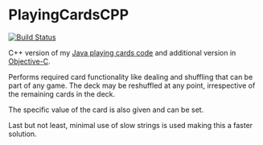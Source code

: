 # PlayingCardsCPP

[![Build Status](https://travis-ci.org/ButchDean/PlayingCardsCPP.svg?branch=master)](https://travis-ci.org/ButchDean/PlayingCardsCPP)

C++ version of my [Java playing cards code](https://github.com/ButchDean/PlayingCardsJava "Playing cards in Java") and additional version in [Objective-C](https://github.com/ButchDean/PlayingCardsObjC "Playing cards in Objective-C").

Performs required card functionality like dealing and shuffling that can be part of any game. The deck may be reshuffled at any point, irrespective of the remaining cards in the deck.

The specific value of the card is also given and can be set.

Last but not least, minimal use of slow strings is used making this a faster solution.

